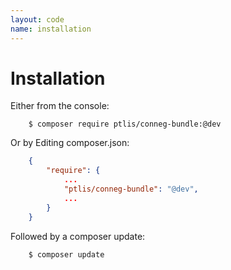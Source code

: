 ```yaml
---
layout: code
name: installation
---
```


# Installation

Either from the console:

~~~ shell
    $ composer require ptlis/conneg-bundle:@dev
~~~

Or by Editing composer.json:

~~~json
    {
        "require": {
            ...
            "ptlis/conneg-bundle": "@dev",
            ...
        }
    }
~~~

Followed by a composer update:

~~~ shell
    $ composer update
~~~
